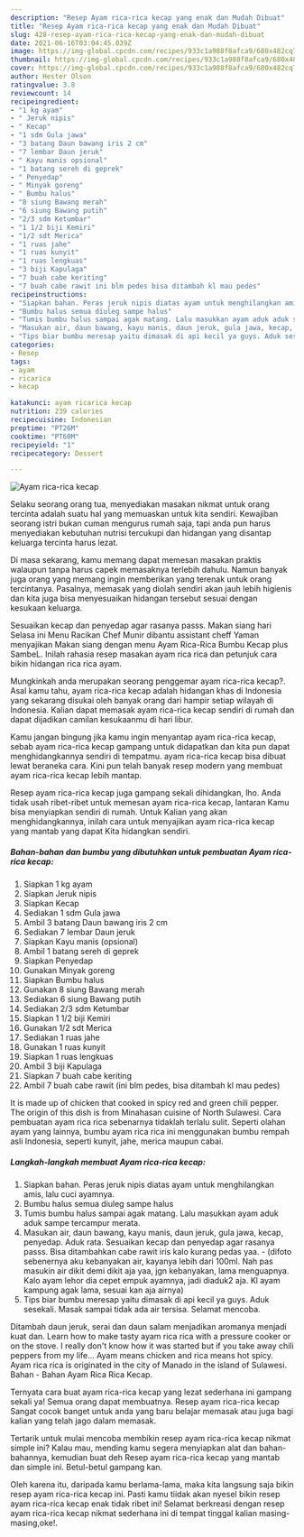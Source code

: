 ```yaml
---
description: "Resep Ayam rica-rica kecap yang enak dan Mudah Dibuat"
title: "Resep Ayam rica-rica kecap yang enak dan Mudah Dibuat"
slug: 428-resep-ayam-rica-rica-kecap-yang-enak-dan-mudah-dibuat
date: 2021-06-16T03:04:45.039Z
image: https://img-global.cpcdn.com/recipes/933c1a988f8afca9/680x482cq70/ayam-rica-rica-kecap-foto-resep-utama.jpg
thumbnail: https://img-global.cpcdn.com/recipes/933c1a988f8afca9/680x482cq70/ayam-rica-rica-kecap-foto-resep-utama.jpg
cover: https://img-global.cpcdn.com/recipes/933c1a988f8afca9/680x482cq70/ayam-rica-rica-kecap-foto-resep-utama.jpg
author: Hester Olson
ratingvalue: 3.8
reviewcount: 14
recipeingredient:
- "1 kg ayam"
- " Jeruk nipis"
- " Kecap"
- "1 sdm Gula jawa"
- "3 batang Daun bawang iris 2 cm"
- "7 lembar Daun jeruk"
- " Kayu manis opsional"
- "1 batang sereh di geprek"
- " Penyedap"
- " Minyak goreng"
- " Bumbu halus"
- "8 siung Bawang merah"
- "6 siung Bawang putih"
- "2/3 sdm Ketumbar"
- "1 1/2 biji Kemiri"
- "1/2 sdt Merica"
- "1 ruas jahe"
- "1 ruas kunyit"
- "1 ruas lengkuas"
- "3 biji Kapulaga"
- "7 buah cabe keriting"
- "7 buah cabe rawit ini blm pedes bisa ditambah kl mau pedes"
recipeinstructions:
- "Siapkan bahan. Peras jeruk nipis diatas ayam untuk menghilangkan amis, lalu cuci ayamnya."
- "Bumbu halus semua diuleg sampe halus"
- "Tumis bumbu halus sampai agak matang. Lalu masukkan ayam aduk aduk sampe tercampur merata."
- "Masukan air, daun bawang, kayu manis, daun jeruk, gula jawa, kecap, penyedap. Aduk rata. Sesuaikan kecap dan penyedap agar rasanya passs. Bisa ditambahkan cabe rawit iris kalo kurang pedas yaa.  (difoto sebenernya aku kebanyakan air, kayanya lebih dari 100ml. Nah pas masukin air dikit demi dikit aja yaa, jgn kebanyakan, lama menguapnya. Kalo ayam lehor dia cepet empuk ayamnya, jadi diaduk2 aja. Kl ayam kampung agak lama, sesuai kan aja airnya)"
- "Tips biar bumbu meresap yaitu dimasak di api kecil ya guys. Aduk sesekali. Masak sampai tidak ada air tersisa. Selamat mencoba."
categories:
- Resep
tags:
- ayam
- ricarica
- kecap

katakunci: ayam ricarica kecap 
nutrition: 239 calories
recipecuisine: Indonesian
preptime: "PT26M"
cooktime: "PT60M"
recipeyield: "1"
recipecategory: Dessert

---
```



![Ayam rica-rica kecap](https://img-global.cpcdn.com/recipes/933c1a988f8afca9/680x482cq70/ayam-rica-rica-kecap-foto-resep-utama.jpg)

Selaku seorang orang tua, menyediakan masakan nikmat untuk orang tercinta adalah suatu hal yang memuaskan untuk kita sendiri. Kewajiban seorang istri bukan cuman mengurus rumah saja, tapi anda pun harus menyediakan kebutuhan nutrisi tercukupi dan hidangan yang disantap keluarga tercinta harus lezat.

Di masa  sekarang, kamu memang dapat memesan masakan praktis walaupun tanpa harus capek memasaknya terlebih dahulu. Namun banyak juga orang yang memang ingin memberikan yang terenak untuk orang tercintanya. Pasalnya, memasak yang diolah sendiri akan jauh lebih higienis dan kita juga bisa menyesuaikan hidangan tersebut sesuai dengan kesukaan keluarga. 

Sesuaikan kecap dan penyedap agar rasanya passs. Makan siang hari Selasa ini Menu Racikan Chef Munir dibantu assistant cheff Yaman menyajikan Makan siang dengan menu Ayam Rica-Rica Bumbu Kecap plus SambeL. Inilah rahasia resep masakan ayam rica rica dan petunjuk cara bikin hidangan rica rica ayam.

Mungkinkah anda merupakan seorang penggemar ayam rica-rica kecap?. Asal kamu tahu, ayam rica-rica kecap adalah hidangan khas di Indonesia yang sekarang disukai oleh banyak orang dari hampir setiap wilayah di Indonesia. Kalian dapat memasak ayam rica-rica kecap sendiri di rumah dan dapat dijadikan camilan kesukaanmu di hari libur.

Kamu jangan bingung jika kamu ingin menyantap ayam rica-rica kecap, sebab ayam rica-rica kecap gampang untuk didapatkan dan kita pun dapat menghidangkannya sendiri di tempatmu. ayam rica-rica kecap bisa dibuat lewat beraneka cara. Kini pun telah banyak resep modern yang membuat ayam rica-rica kecap lebih mantap.

Resep ayam rica-rica kecap juga gampang sekali dihidangkan, lho. Anda tidak usah ribet-ribet untuk memesan ayam rica-rica kecap, lantaran Kamu bisa menyiapkan sendiri di rumah. Untuk Kalian yang akan menghidangkannya, inilah cara untuk menyajikan ayam rica-rica kecap yang mantab yang dapat Kita hidangkan sendiri.

<!--inarticleads1-->

##### Bahan-bahan dan bumbu yang dibutuhkan untuk pembuatan Ayam rica-rica kecap:

1. Siapkan 1 kg ayam
1. Siapkan  Jeruk nipis
1. Siapkan  Kecap
1. Sediakan 1 sdm Gula jawa
1. Ambil 3 batang Daun bawang iris 2 cm
1. Sediakan 7 lembar Daun jeruk
1. Siapkan  Kayu manis (opsional)
1. Ambil 1 batang sereh di geprek
1. Siapkan  Penyedap
1. Gunakan  Minyak goreng
1. Siapkan  Bumbu halus
1. Gunakan 8 siung Bawang merah
1. Sediakan 6 siung Bawang putih
1. Sediakan 2/3 sdm Ketumbar
1. Siapkan 1 1/2 biji Kemiri
1. Gunakan 1/2 sdt Merica
1. Sediakan 1 ruas jahe
1. Gunakan 1 ruas kunyit
1. Siapkan 1 ruas lengkuas
1. Ambil 3 biji Kapulaga
1. Siapkan 7 buah cabe keriting
1. Ambil 7 buah cabe rawit (ini blm pedes, bisa ditambah kl mau pedes)


It is made up of chicken that cooked in spicy red and green chili pepper. The origin of this dish is from Minahasan cuisine of North Sulawesi. Cara pembuatan ayam rica rica sebenarnya tidaklah terlalu sulit. Seperti olahan ayam yang lainnya, bumbu ayam rica rica ini menggunakan bumbu rempah asli Indonesia, seperti kunyit, jahe, merica maupun cabai. 

<!--inarticleads2-->

##### Langkah-langkah membuat Ayam rica-rica kecap:

1. Siapkan bahan. Peras jeruk nipis diatas ayam untuk menghilangkan amis, lalu cuci ayamnya.
1. Bumbu halus semua diuleg sampe halus
1. Tumis bumbu halus sampai agak matang. Lalu masukkan ayam aduk aduk sampe tercampur merata.
1. Masukan air, daun bawang, kayu manis, daun jeruk, gula jawa, kecap, penyedap. Aduk rata. Sesuaikan kecap dan penyedap agar rasanya passs. Bisa ditambahkan cabe rawit iris kalo kurang pedas yaa. -  (difoto sebenernya aku kebanyakan air, kayanya lebih dari 100ml. Nah pas masukin air dikit demi dikit aja yaa, jgn kebanyakan, lama menguapnya. Kalo ayam lehor dia cepet empuk ayamnya, jadi diaduk2 aja. Kl ayam kampung agak lama, sesuai kan aja airnya)
1. Tips biar bumbu meresap yaitu dimasak di api kecil ya guys. Aduk sesekali. Masak sampai tidak ada air tersisa. Selamat mencoba.


Ditambah daun jeruk, serai dan daun salam menjadikan aromanya menjadi kuat dan. Learn how to make tasty ayam rica rica with a pressure cooker or on the stove. I really don&#39;t know how it was started but if you take away chili peppers from my life… Ayam means chicken and rica means hot spicy. Ayam rica rica is originated in the city of Manado in the island of Sulawesi. Bahan - Bahan Ayam Rica Rica Kecap. 

Ternyata cara buat ayam rica-rica kecap yang lezat sederhana ini gampang sekali ya! Semua orang dapat membuatnya. Resep ayam rica-rica kecap Sangat cocok banget untuk anda yang baru belajar memasak atau juga bagi kalian yang telah jago dalam memasak.

Tertarik untuk mulai mencoba membikin resep ayam rica-rica kecap nikmat simple ini? Kalau mau, mending kamu segera menyiapkan alat dan bahan-bahannya, kemudian buat deh Resep ayam rica-rica kecap yang mantab dan simple ini. Betul-betul gampang kan. 

Oleh karena itu, daripada kamu berlama-lama, maka kita langsung saja bikin resep ayam rica-rica kecap ini. Pasti kamu tiidak akan nyesel bikin resep ayam rica-rica kecap enak tidak ribet ini! Selamat berkreasi dengan resep ayam rica-rica kecap nikmat sederhana ini di tempat tinggal kalian masing-masing,oke!.

